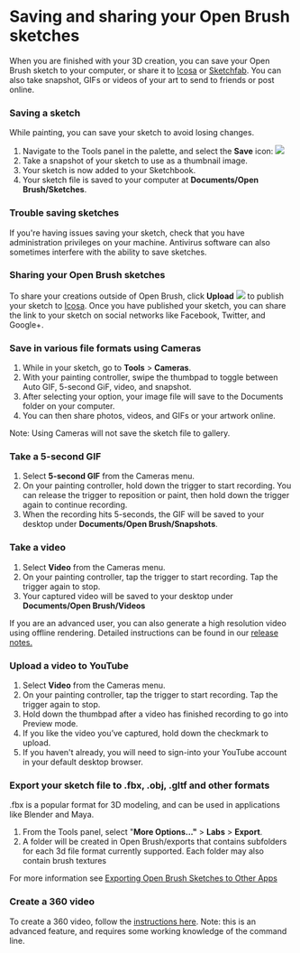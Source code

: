 # Saving and sharing your Open Brush sketches

When you are finished with your 3D creation, you can save your Open Brush sketch to your computer, or share it to [Icosa](https://beta.icosa.gallery/) or [Sketchfab](https://sketchfab.com). You can also take snapshot, GIFs or videos of your art to send to friends or post online.

### **Saving a sketch**

While painting, you can save your sketch to avoid losing changes.

1. Navigate to the Tools panel in the palette, and select the **Save** icon: ![](../.gitbook/assets/22.png)
2. Take a snapshot of your sketch to use as a thumbnail image.
3. Your sketch is now added to your Sketchbook.
4. Your sketch file is saved to your computer at **Documents/Open Brush/Sketches**.

### **Trouble saving sketches**

If you're having issues saving your sketch, check that you have administration privileges on your machine. Antivirus software can also sometimes interfere with the ability to save sketches.

### **Sharing your Open Brush sketches**

To share your creations outside of Open Brush, click **Upload** ![](../.gitbook/assets/23.png) to publish your sketch to [Icosa](https://beta.icosa.gallery/). Once you have published your sketch, you can share the link to your sketch on social networks like Facebook, Twitter, and Google+.

### **Save in various file formats using Cameras**

1. While in your sketch, go to **Tools** > **Cameras**.
2. With your painting controller, swipe the thumbpad to toggle between Auto GIF, 5-second GiF, video, and snapshot.
3. After selecting your option, your image file will save to the Documents folder on your computer.
4. You can then share photos, videos, and GIFs or your artwork online.

Note: Using Cameras will not save the sketch file to gallery.

### **Take a 5-second GIF**

1. Select **5-second GIF** from the Cameras menu.
2. On your painting controller, hold down the trigger to start recording. You can release the trigger to reposition or paint, then hold down the trigger again to continue recording.
3. When the recording hits 5-seconds, the GIF will be saved to your desktop under **Documents/Open Brush/Snapshots**.

### **Take a video**

1. Select **Video** from the Cameras menu.
2. On your painting controller, tap the trigger to start recording. Tap the trigger again to stop.
3. Your captured video will be saved to your desktop under **Documents/Open Brush/Videos**

If you are an advanced user, you can also generate a high resolution video using offline rendering. Detailed instructions can be found in our [release notes.](https://docs.google.com/document/d/11ZsHozYn9FnWG7y3s3WAyKIACfbfwb4PbaS8cZ\_xjvo/preview)

### **Upload a video to YouTube**

1. Select **Video** from the Cameras menu.
2. On your painting controller, tap the trigger to start recording. Tap the trigger again to stop.
3. Hold down the thumbpad after a video has finished recording to go into Preview mode.
4. If you like the video you’ve captured, hold down the checkmark to upload.
5. If you haven't already, you will need to sign-into your YouTube account in your default desktop browser.

### **Export your sketch file to .fbx, .obj, .gltf and other formats**

.fbx is a popular format for 3D modeling, and can be used in applications like Blender and Maya.

1. From the Tools panel, select "**More Options..."** > **Labs** > **Export**.
2. A folder will be created in Open Brush/exports that contains subfolders for each 3d file format currently supported. Each folder may also contain brush textures

For more information see [Exporting Open Brush Sketches to Other Apps](exporting-open-brush-sketches-to-other-apps.md)

### **Create a 360 video**

To create a 360 video, follow the [instructions here](exporting-videos.md#exporting-360-videos-offline-video-rendering). Note: this is an advanced feature, and requires some working knowledge of the command line.
